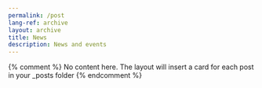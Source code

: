 ```yaml
---
permalink: /post
lang-ref: archive
layout: archive
title: News
description: News and events
---
```


{% comment %}
  No content here. The layout will insert a card for each post in your _posts folder
{% endcomment %}